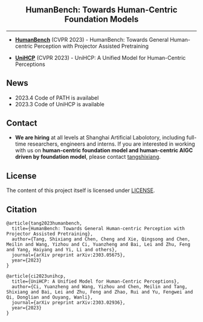 <div align="center">

<h2>HumanBench: Towards Human-Centric Foundation Models</h2>


</div>

---


- [**HumanBench**](PATH) (CVPR 2023) - HumanBench: Towards General Human-centric Perception with Projector Assisted Pretraining

- [**UniHCP**](https://github.com/OpenGVLab/UniHCP/tree/cf8d7c300fc7ef3f7c005132ccb0fa19b43295e0) (CVPR 2023) - UniHCP: A Unified Model for Human-Centric Perceptions


## News
- 2023.4 Code of PATH is availabel
- 2023.3 Code of UniHCP is available

## Contact
- **We are hiring** at all levels at Shanghai Artificial Labolotory, including full-time researchers, engineers and interns. 
If you are interested in working with us on **human-centric foundation model and human-centric AIGC driven by foundation model**, please contact [tangshixiang](`tangshixiang2016@gmail.com`).



## License

The content of this project itself is licensed under [LICENSE](LICENSE).

## Citation

```
@article{tang2023humanbench,
  title={HumanBench: Towards General Human-centric Perception with Projector Assisted Pretraining},
  author={Tang, Shixiang and Chen, Cheng and Xie, Qingsong and Chen, Meilin and Wang, Yizhou and Ci, Yuanzheng and Bai, Lei and Zhu, Feng and Yang, Haiyang and Yi, Li and others},
  journal={arXiv preprint arXiv:2303.05675},
  year={2023}
}

@article{ci2023unihcp,
  title={UniHCP: A Unified Model for Human-Centric Perceptions},
  author={Ci, Yuanzheng and Wang, Yizhou and Chen, Meilin and Tang, Shixiang and Bai, Lei and Zhu, Feng and Zhao, Rui and Yu, Fengwei and Qi, Donglian and Ouyang, Wanli},
  journal={arXiv preprint arXiv:2303.02936},
  year={2023}
}
```

